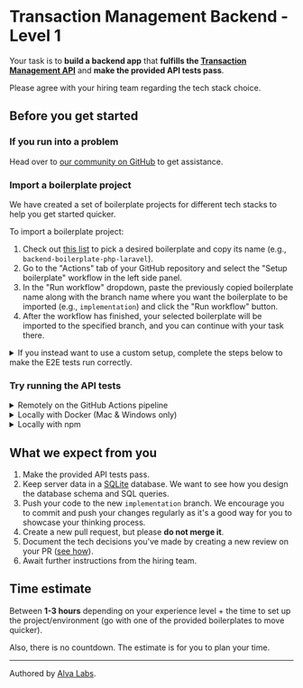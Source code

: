 # Transaction Management Backend - Level 1

Your task is to **build a backend app** that **fulfills the [Transaction Management API](https://infra.devskills.app/transaction-management/api/3.1.0)** and **make the provided API tests pass**.

Please agree with your hiring team regarding the tech stack choice.

## Before you get started

### If you run into a problem

Head over to [our community on GitHub](https://github.com/orgs/DevSkillsHQ/discussions/categories/help) to get assistance.

### Import a boilerplate project

We have created a set of boilerplate projects for different tech stacks to help you get started quicker.

To import a boilerplate project:

1. Check out [this list](https://help.alvalabs.io/en/articles/7972852-supported-coding-test-boilerplates) to pick a desired boilerplate and copy its name (e.g., `backend-boilerplate-php-laravel`).
2. Go to the "Actions" tab of your GitHub repository and select the "Setup boilerplate" workflow in the left side panel.
3. In the "Run workflow" dropdown, paste the previously copied boilerplate name along with the branch name where you want the boilerplate to be imported (e.g., `implementation`) and click the "Run workflow" button.
4. After the workflow has finished, your selected boilerplate will be imported to the specified branch, and you can continue with your task there.

<details>
<summary>If you instead want to use a custom setup, complete the steps below to make the E2E tests run correctly.</summary>

1. Update the `apiUrl` (where your backend runs) in [cypress.json](cypress.json).
2. Update the [`build`](package.json#L5) and [`start`](package.json#L6) scripts in [package.json](package.json) to respectively build and start your app.

</details>

### Try running the API tests

<details>
<summary>Remotely on the GitHub Actions pipeline</summary>

Push your code to the new `implementation` branch (create it if it doesn't exist), which will trigger a new pipeline run that will run the tests.
  
Check the 'Actions' tab to see the historical runs.

</details>


<details>
<summary>Locally with Docker (Mac & Windows only)</summary>
  
#### Prerequisites

- [Install Docker](https://www.docker.com/get-started)
- Start your app
  
#### Run the tests
```bash
 docker run --add-host host.docker.internal:host-gateway -v $PWD:/e2e -w /e2e cypress/included:3.4.0
```

You can either use the console output or generated screenshots/videos (*check the newly created files that appear after a test run*) to troubleshoot the test results.


</details>

<details>
<summary>Locally with npm</summary>
  
#### Prerequisites

1. [Install node](https://nodejs.org/en/)
2. When in the project's root, run: `sed 's/host.docker.internal/localhost/g' cypress.json > cypress.json.tmp && mv cypress.json.tmp cypress.json`  
3. Start your app
  
#### Run the tests
```bash
 npm run test
```

You can either use the console output or generated screenshots/videos (*check the newly created files that appear after a test run*) to troubleshoot the test results.

</details>

## What we expect from you

1. Make the provided API tests pass.
2. Keep server data in a [SQLite](https://www.sqlite.org/index.html) database. We want to see how you design the database schema and SQL queries.
3. Push your code to the new `implementation` branch. We encourage you to commit and push your changes regularly as it's a good way for you to showcase your thinking process.
4. Create a new pull request, but please **do not merge it**.
5. Document the tech decisions you've made by creating a new review on your PR ([see how](https://www.loom.com/share/94ae305e7fbf45d592099ac9f40d4274)).
6. Await further instructions from the hiring team.

## Time estimate

Between **1-3 hours** depending on your experience level + the time to set up the project/environment (go with one of the provided boilerplates to move quicker).

Also, there is no countdown. The estimate is for you to plan your time.

---

Authored by [Alva Labs](https://www.alvalabs.io/).
